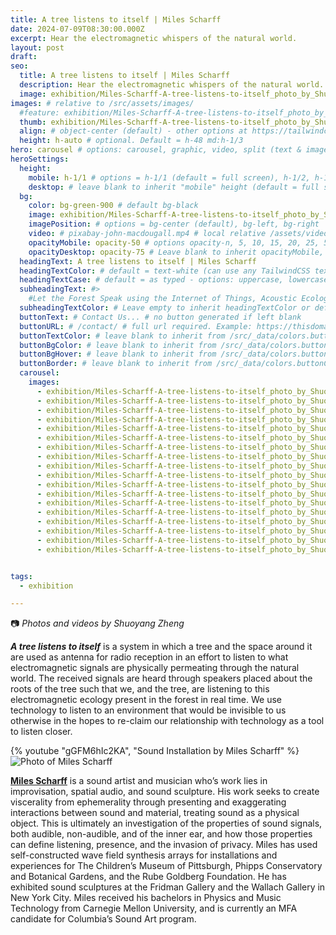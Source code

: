 ```yaml
---
title: A tree listens to itself | Miles Scharff
date: 2024-07-09T08:30:00.000Z
excerpt: Hear the electromagnetic whispers of the natural world.
layout: post
draft:
seo:
  title: A tree listens to itself | Miles Scharff
  description: Hear the electromagnetic whispers of the natural world.
  image: exhibition/Miles-Scharff-A-tree-listens-to-itself_photo_by_Shuoyang_Zheng.jpg
images: # relative to /src/assets/images/
  #feature: exhibition/Miles-Scharff-A-tree-listens-to-itself_photo_by_Shuoyang_Zheng.jpg
  thumb: exhibition/Miles-Scharff-A-tree-listens-to-itself_photo_by_Shuoyang_Zheng.jpg
  align: # object-center (default) - other options at https://tailwindcss.com/docs/object-position
  height: h-auto # optional. Default = h-48 md:h-1/3
hero: carousel # options: carousel, graphic, video, split (text & image)
heroSettings:
  height:
    mobile: h-1/1 # options = h-1/1 (default = full screen), h-1/2, h-1/3, h-3/4, h-9/10, h-48 (12rem, 192px), h-56 (14rem, 224px), h-64 (16rem, 256px)
    desktop: # leave blank to inherit "mobile" height (default = full screen)
  bg:
    color: bg-green-900 # default bg-black
    image: exhibition/Miles-Scharff-A-tree-listens-to-itself_photo_by_Shuoyang_Zheng.jpg # relative to /assets/images/
    imagePosition: # options = bg-center (default), bg-left, bg-right
    video: # pixabay-john-macdougall.mp4 # local relative /assets/video/, or full https://... if remote?
    opacityMobile: opacity-50 # options opacity-n, 5, 10, 15, 20, 25, 50, 75, 100 (default)
    opacityDesktop: opacity-75 # Leave blank to inherit opacityMobile, use same options as opacityMobile
  headingText: A tree listens to itself | Miles Scharff
  headingTextColor: # default = text-white (can use any TailwindCSS text-[color]-[xxx])
  headingTextCase: # default = as typed - options: uppercase, lowercase, capitalize
  subheadingText: #>
    #Let the Forest Speak using the Internet of Things, Acoustic Ecology and Creative AI<br /><span style="color:grey">AHRC-funded project (2023-25) : AH/X011585/1</span>
  subheadingTextColor: # Leave empty to inherit headingTextColor or default (text-white) or use any text-[color]-[xxx]
  buttonText: # Contact Us... # no button generated if left blank
  buttonURL: # /contact/ # full url required. Example: https://thisdomain.com/somepage/
  buttonTextColor: # leave blank to inherit from /src/_data/colors.buttonCustom or buttonDefault
  buttonBgColor: # leave blank to inherit from /src/_data/colors.buttonCustom.bg or buttonDefault.bg
  buttonBgHover: # leave blank to inherit from /src/_data/colors.buttonCustom.bgHover or buttonDefault.bgHover
  buttonBorder: # leave blank to inherit from /src/_data/colors.buttonCustom.border or buttonDefault.border
  carousel:
    images:
      - exhibition/Miles-Scharff-A-tree-listens-to-itself_photo_by_Shuoyang_Zheng.jpg
      - exhibition/Miles-Scharff-A-tree-listens-to-itself_photo_by_Shuoyang_Zheng_1.jpg      
      - exhibition/Miles-Scharff-A-tree-listens-to-itself_photo_by_Shuoyang_Zheng_2.jpg      
      - exhibition/Miles-Scharff-A-tree-listens-to-itself_photo_by_Shuoyang_Zheng_3.jpg      
      - exhibition/Miles-Scharff-A-tree-listens-to-itself_photo_by_Shuoyang_Zheng_4.jpg      
      - exhibition/Miles-Scharff-A-tree-listens-to-itself_photo_by_Shuoyang_Zheng_5.jpg      
      - exhibition/Miles-Scharff-A-tree-listens-to-itself_photo_by_Shuoyang_Zheng_6.jpg      
      - exhibition/Miles-Scharff-A-tree-listens-to-itself_photo_by_Shuoyang_Zheng_7.jpg      
      - exhibition/Miles-Scharff-A-tree-listens-to-itself_photo_by_Shuoyang_Zheng_8.jpg      
      - exhibition/Miles-Scharff-A-tree-listens-to-itself_photo_by_Shuoyang_Zheng_9.jpg      
      - exhibition/Miles-Scharff-A-tree-listens-to-itself_photo_by_Shuoyang_Zheng_10.jpg      
      - exhibition/Miles-Scharff-A-tree-listens-to-itself_photo_by_Shuoyang_Zheng_11.jpg      
      - exhibition/Miles-Scharff-A-tree-listens-to-itself_photo_by_Shuoyang_Zheng_12.jpg      
      - exhibition/Miles-Scharff-A-tree-listens-to-itself_photo_by_Shuoyang_Zheng_13.jpg      
      - exhibition/Miles-Scharff-A-tree-listens-to-itself_photo_by_Shuoyang_Zheng_14.jpg      
      - exhibition/Miles-Scharff-A-tree-listens-to-itself_photo_by_Shuoyang_Zheng_15.jpg      
      - exhibition/Miles-Scharff-A-tree-listens-to-itself_photo_by_Shuoyang_Zheng_16.jpg      
      - exhibition/Miles-Scharff-A-tree-listens-to-itself_photo_by_Shuoyang_Zheng_17.jpg      


tags:
  - exhibition

---
```


:camera: *Photos and videos by Shuoyang Zheng*


***A tree listens to itself*** is a system in which a tree and the space around it are used as antenna for radio reception in an effort to listen to what electromagnetic signals are physically permeating through the natural world. The received signals are heard through speakers placed about the roots of the tree such that we, and the tree, are listening to this electromagnetic ecology present in the forest in real time. We use technology to listen to an environment that would be invisible to us otherwise in the hopes to re-claim our relationship with technology as a tool to listen closer.

<div class="mt-4 mb-4">
{% youtube "gGFM6hIc2KA", "Sound Installation by Miles Scharff" %}
</div>


<div class="bg-gray-200 p-4 mt-4">

<img class="h-48 rounded-full mt-2 mr-2 float-left " src="/assets/images/authors/miles-scharff.jpg" alt="Photo of Miles Scharff">

[**Miles Scharff**](/2024/05/17/meet-the-artists-miles-scharff/) is a sound artist and musician who’s work lies in improvisation, spatial audio, and sound sculpture. His work seeks to create viscerality from ephemerality through presenting and exaggerating interactions between sound and material, treating sound as a physical object. This is ultimately an investigation of the properties of sound signals, both audible, non-audible, and of the inner ear, and how those properties can define listening, presence, and the invasion of privacy. Miles has used self-constructed wave field synthesis arrays for installations and experiences for The Children’s Museum of Pittsburgh, Phipps Conservatory and Botanical Gardens, and the Rube Goldberg Foundation. He has exhibited sound sculptures at the Fridman Gallery and the Wallach Gallery in New York City. Miles received his bachelors in Physics and Music Technology from Carnegie Mellon University, and is currently an MFA candidate for Columbia’s Sound Art program.

<br />

</div>







